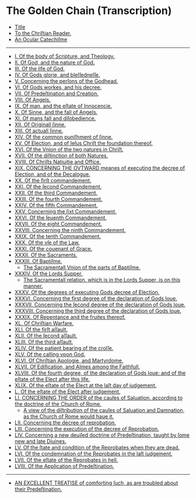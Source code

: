 # The Golden Chain (Transcription)

- [Title](1-title.md)
- [To the Chriſtian Reader.](2-to-the-christian-reader.md)
- [An Ocular Catechiſme](3-ocular-catechism.md)

---

- [I. Of the body of Scripture, and Theology.](4-body-of-scripture-theology.md)
- [II. Of God, and the nature of God.](5-god-nature-of-god.md)
- [III. Of the life of God.](6-life-of-god.md)
- [IV. Of Gods glorie, and bleſſedneſſe.](7-gods-glory-blessedness.md)
- [V. Concerning the perſons of the Godhead.](8-concerning-persons-godhead.md)
- [VI. Of Gods workes, and his decree.]()
- [VII. Of Predeſtination and Creation.]()
- [VIII. Of Angels.]()
- [IX. Of man, and the eſtate of Innocencie.]()
- [X. Of Sinne, and the fall of Angels.]()
- [XI. Of mans fall and diſobedience.]()
- [XII. Of Originall ſinne.]()
- [XIII. Of actuall ſinne.]()
- [XIV. Of the common puniſhment of ſinne.]()
- [XV. Of Election, and of Ieſus Chriſt the foundation thereof.]()
- [XVI. Of the Vnion of the two natures in Chriſt.]()
- [XVII. Of the diſtinction of both Natures.]()
- [XVIII. Of Chriſts Natiuitie and Office.]()
- [XIX. CONCERNING THE OVTWARD meanes of executing the decree of Election, and of the Decalogue.]()
- [XX. Of the firſt commandement.]()
- [XXI. Of the ſecond Commandement.]()
- [XXII. Of the third Commandement.]()
- [XXIII. Of the fourth Commandement.]()
- [XXIV. Of the fifth Commandement.]()
- [XXV. Concerning the ſixt Commandement.]()
- [XXVI. Of the ſeuenth Commandement.]()
- [XXVII. Of the eight Commandement.]()
- [XXVIII. Concerning the ninth Commandement.]()
- [XXIX. Of the tenth Commandement.]()
- [XXX. Of the vſe of the Law.]()
- [XXXI. Of the couenant of Grace.]()
- [XXXII. Of the Sacraments.]()
- [XXXIII. Of Baptiſme.]()
  - [The Sacramentall Vnion of the parts of Baptiſme.]()
- [XXXIV. Of the Lords Supper.]()
  - [The Sacramentall relation, which is in the Lords Supper, is on this manner.]()
- [XXXV. Of the degrees of executing Gods decree of Election.]()
- [XXXVI. Concerning the first degree of the declaration of Gods loue.]()
- [XXXVII. Concerning the ſecond degree of the declaration of Gods loue.]()
- [XXXVIII. Concerning the third degree of the declaration of Gods loue.]()
- [XXXIX. Of Repentance and the fruites thereof.]()
- [XL. Of Chriſtian Warfare.]()
- [XLI. Of the firſt aſſault.]()
- [XLII. Of the ſecond aſſault.]()
- [XLIII. Of the third aſſault.]()
- [XLIV. Of the patient bearing of the croſſe.]()
- [XLV. Of the calling vpon God.]()
- [XLVI. Of Chriſtian Apologie, and Martyrdome.]()
- [XLVII. Of Edification, and Almes among the Faithfull.]()
- [XLVIII. Of the fourth degree, of the declaration of Gods loue: and of the eſtate of the Elect after this life.]()
- [XLIX. Of the eſtate of the Elect at the laſt day of iudgement.]()
- [L. Of the eſtate of the Elect after iudgement.]()
- [LI. CONCERNING THE ORDER of the cauſes of Saluation, according to the doctrine of the Church of Rome.]()
  - [A view of the diſtribution of the cauſes of Saluation and Damnation, as the Church of Rome would haue it.]()
- [LII. Concerning the decree of reprobation.]()
- [LIII. Concerning the execution of the decree of Reprobation.]()
- [LIV. Concerning a new deuiſed doctrine of Predeſtination, taught by ſome new and late Diuines.]()
- [LV. Of the ſtate and condition of the Reprobates when they are dead.]()
- [LVI. Of the condemnation of the Reprobates in the laſt iudgement.]()
- [LVII. Of the eſtate of the Reprobates in hell.]()
- [LVIII. Of the Application of Predeſtination.]()

---

- [AN EXCELLENT TREATISE of comforting ſuch, as are troubled about their Predeſtination.]()